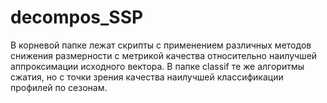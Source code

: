 # decompos_SSP
В корневой папке лежат скрипты с применением различных методов снижения размерности с метрикой качества относительно наилучшей аппроксимации исходного вектора.
В папке classif те же алгоритмы сжатия, но с точки зрения качества наилучшей классификации профилей по сезонам. 